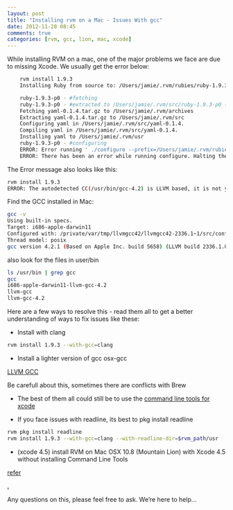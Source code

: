 ```yaml
---
layout: post
title: "Installing rvm on a Mac - Issues With gcc"
date: 2012-11-28 08:45
comments: true
categories: [rvm, gcc, lion, mac, xcode] 
---
```


While installing RVM on a mac, one of the major problems we face are due to missing Xcode. We usually get the error below:

```sh
    rvm install 1.9.3
    Installing Ruby from source to: /Users/jamie/.rvm/rubies/ruby-1.9.3-p0, this may take a while depending on your cpu(s)...

    ruby-1.9.3-p0 - #fetching 
    ruby-1.9.3-p0 - #extracted to /Users/jamie/.rvm/src/ruby-1.9.3-p0 (already extracted)
    Fetching yaml-0.1.4.tar.gz to /Users/jamie/.rvm/archives
    Extracting yaml-0.1.4.tar.gz to /Users/jamie/.rvm/src
    Configuring yaml in /Users/jamie/.rvm/src/yaml-0.1.4.
    Compiling yaml in /Users/jamie/.rvm/src/yaml-0.1.4.
    Installing yaml to /Users/jamie/.rvm/usr
    ruby-1.9.3-p0 - #configuring 
    ERROR: Error running ' ./configure --prefix=/Users/jamie/.rvm/rubies/ruby-1.9.3-p0 --enable-shared --disable-install-doc --with-libyaml-dir=/Users/jamie/.rvm/usr ', please read /Users/jamie/.rvm/log/ruby-1.9.3-p0/configure.log
    ERROR: There has been an error while running configure. Halting the installation.
```

The Error message also looks like this:

```sh
rvm install 1.9.3
ERROR: The autodetected CC(/usr/bin/gcc-4.2) is LLVM based, it is not yet fully supported by ruby and gems, please read `rvm requirements`, and set CC=/path/to/gcc .
```

Find the GCC installed in Mac:

```sh
gcc -v
Using built-in specs.
Target: i686-apple-darwin11
Configured with: /private/var/tmp/llvmgcc42/llvmgcc42-2336.1~1/src/configure --disable-checking --enable-werror --prefix=/Developer/usr/llvm-gcc-4.2 --mandir=/share/man --enable-languages=c,objc,c++,obj-c++ --program-prefix=llvm- --program-transform-name=/^[cg][^.-]*$/s/$/-4.2/ --with-slibdir=/usr/lib --build=i686-apple-darwin11 --enable-llvm=/private/var/tmp/llvmgcc42/llvmgcc42-2336.1~1/dst-llvmCore/Developer/usr/local --program-prefix=i686-apple-darwin11- --host=x86_64-apple-darwin11 --target=i686-apple-darwin11 --with-gxx-include-dir=/usr/include/c++/4.2.1
Thread model: posix
gcc version 4.2.1 (Based on Apple Inc. build 5658) (LLVM build 2336.1.00)
```

also look for the files in user/bin

```sh
ls /usr/bin | grep gcc
gcc
i686-apple-darwin11-llvm-gcc-4.2
llvm-gcc
llvm-gcc-4.2
```

Here are a few ways to resolve this - read them all to get a better understanding of ways to fix issues like these:

- Install with clang

```sh
rvm install 1.9.3 --with-gcc=clang
```

- Install a lighter version of gcc osx-gcc

[LLVM GCC](https://github.com/kennethreitz/osx-gcc-installer/downloads )

Be carefull about this, sometimes there are conflicts with Brew

- The best of them all could still be to use the [command line tools for xcode](https://developer.apple.com/downloads/index.action)

- If you face issues with readline, its best to pkg install readline

```sh
rvm pkg install readline 
rvm install 1.9.3 --with-gcc=clang --with-readline-dir=$rvm_path/usr
```

- (xcode 4.5) install RVM on Mac OSX 10.8 (Mountain Lion) with Xcode 4.5 without installing Command Line Tools

[refer](https://gist.github.com/3789921)


[.](http://stackoverflow.com/questions/8032824/cant-install-ruby-under-lion-with-rvm-gcc-issues)

Any questions on this, please feel free to ask. We’re here to help…
